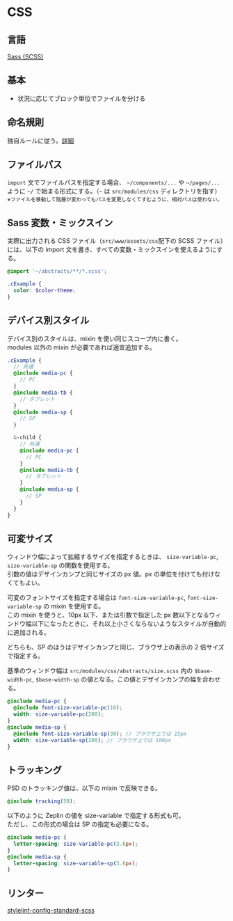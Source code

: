 # CSS

## 言語

[Sass (SCSS)](https://sass-lang.com/)

## 基本

- 状況に応じてブロック単位でファイルを分ける

## 命名規則

独自ルールに従う。[詳細](./rule.md)

## ファイルパス

`import` 文でファイルパスを指定する場合、 `~/components/...` や `~/pages/...` ように `~/` で始まる形式にする。（`~` は `src/modules/css` ディレクトリを指す）<br>
<small>※ファイルを移動して階層が変わってもパスを変更しなくてすむように、相対パスは使わない。</small>

## Sass 変数・ミックスイン

実際に出力される CSS ファイル（`src/www/assets/css`配下の SCSS ファイル）には、以下の import 文を書き、すべての変数・ミックスインを使えるようにする。

```scss
@import '~/abstracts/**/*.scss';

.cExample {
  color: $color-theme;
}
```

## デバイス別スタイル

デバイス別のスタイルは、mixin を使い同じスコープ内に書く。<br>
modules 以外の mixin が必要であれば適宜追加する。

```scss
.cExample {
  // 共通
  @include media-pc {
    // PC
  }
  @include media-tb {
    // タブレット
  }
  @include media-sp {
    // SP
  }

  &-child {
    // 共通
    @include media-pc {
      // PC
    }
    @include media-tb {
      // タブレット
    }
    @include media-sp {
      // SP
    }
  }
}
```

## 可変サイズ

ウィンドウ幅によって拡縮するサイズを指定するときは、 `size-variable-pc`, `size-variable-sp` の関数を使用する。  
引数の値はデザインカンプと同じサイズの px 値。px の単位を付けても付けなくてもよい。

可変のフォントサイズを指定する場合は `font-size-variable-pc`, `font-size-variable-sp` の mixin を使用する。  
この mixin を使うと、10px 以下、または引数で指定した px 数以下となるウィンドウ幅以下になったときに、それ以上小さくならないようなスタイルが自動的に追加される。

どちらも、SP のほうはデザインカンプと同じ、ブラウザ上の表示の 2 倍サイズで指定する。

基準のウィンドウ幅は `src/modules/css/abstracts/size.scss` 内の `$base-width-pc`, `$base-width-sp` の値となる。この値とデザインカンプの幅を合わせる。

```scss
@include media-pc {
  @include font-size-variable-pc(16);
  width: size-variable-pc(200);
}
@include media-sp {
  @include font-size-variable-sp(30); // ブラウザ上では 15px
  width: size-variable-sp(200); // ブラウザ上では 100px
}
```

## トラッキング

PSD のトラッキング値は、以下の mixin で反映できる。

```scss
@include tracking(50);
```

以下のように Zeplin の値を size-variable で指定する形式も可。<br>
ただし、この形式の場合は SP の指定も必要になる。

```scss
@include media-pc {
  letter-spacing: size-variable-pc(3.6px);
}
@include media-sp {
  letter-spacing: size-variable-sp(3.6px);
}
```

## リンター

[stylelint-config-standard-scss](https://github.com/moeriki/stylelint-config-standard-scss#readme)
